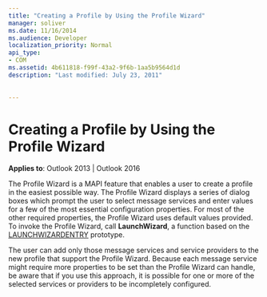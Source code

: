 ```yaml
---
title: "Creating a Profile by Using the Profile Wizard"
manager: soliver
ms.date: 11/16/2014
ms.audience: Developer
localization_priority: Normal
api_type:
- COM
ms.assetid: 4b611818-f99f-43a2-9f6b-1aa5b9564d1d
description: "Last modified: July 23, 2011"
 
 
---
```


# Creating a Profile by Using the Profile Wizard

  
  
**Applies to**: Outlook 2013 | Outlook 2016 
  
The Profile Wizard is a MAPI feature that enables a user to create a profile in the easiest possible way. The Profile Wizard displays a series of dialog boxes which prompt the user to select message services and enter values for a few of the most essential configuration properties. For most of the other required properties, the Profile Wizard uses default values provided. To invoke the Profile Wizard, call **LaunchWizard**, a function based on the [LAUNCHWIZARDENTRY](launchwizardentry.md) prototype. 
  
The user can add only those message services and service providers to the new profile that support the Profile Wizard. Because each message service might require more properties to be set than the Profile Wizard can handle, be aware that if you use this approach, it is possible for one or more of the selected services or providers to be incompletely configured.
  

